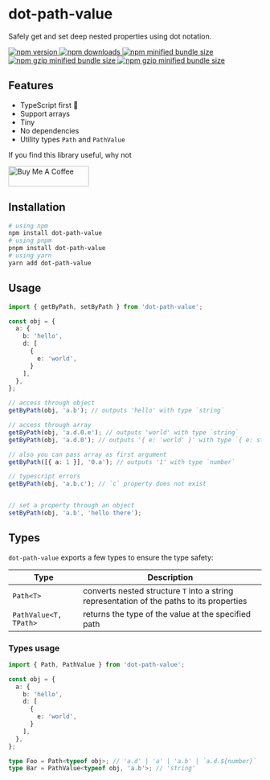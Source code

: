 # dot-path-value

Safely get and set deep nested properties using dot notation.

<a href="https://www.npmjs.com/package/dot-path-value">
  <img alt="npm version" src="https://img.shields.io/npm/v/dot-path-value.svg?style=flat-square" />
</a>
<a href="https://www.npmjs.com/package/dot-path-value">
  <img alt="npm downloads" src="https://img.shields.io/npm/dm/dot-path-value.svg?style=flat-square" />
</a>
<a href="https://bundlephobia.com/package/dot-path-value">
  <img alt="npm minified bundle size" src="https://img.shields.io/bundlephobia/min/dot-path-value?style=flat-square">
</a>
<a href="https://bundlephobia.com/package/dot-path-value">
  <img alt="npm gzip minified bundle size" src="https://img.shields.io/bundlephobia/minzip/dot-path-value?style=flat-square">
</a>
<a href="https://github.com/g-makarov/dot-path-value">
  <img alt="npm gzip minified bundle size" src="https://img.shields.io/github/stars/g-makarov/dot-path-value?style=flat-square">
</a>

## Features

- TypeScript first 🤙
- Support arrays
- Tiny
- No dependencies
- Utility types `Path` and `PathValue`

If you find this library useful, why not

<a href="https://www.buymeacoffee.com/gmakarov" target="_blank"><img src="https://cdn.buymeacoffee.com/buttons/v2/default-yellow.png" alt="Buy Me A Coffee" style="height: 40px !important;width: 160px !important;" ></a>

## Installation

```bash
# using npm
npm install dot-path-value
# using pnpm
pnpm install dot-path-value
# using yarn
yarn add dot-path-value
```

## Usage

```ts
import { getByPath, setByPath } from 'dot-path-value';

const obj = {
  a: {
    b: 'hello',
    d: [
      {
        e: 'world',
      }
    ],
  },
};

// access through object
getByPath(obj, 'a.b'); // outputs 'hello' with type `string`

// access through array
getByPath(obj, 'a.d.0.e'); // outputs 'world' with type `string`
getByPath(obj, 'a.d.0'); // outputs '{ e: 'world' }' with type `{ e: string }`

// also you can pass array as first argument
getByPath([{ a: 1 }], '0.a'); // outputs '1' with type `number`

// typescript errors
getByPath(obj, 'a.b.c'); // `c` property does not exist


// set a property through an object
setByPath(obj, 'a.b', 'hello there');
```

## Types

`dot-path-value` exports a few types to ensure the type safety:

| Type                  | Description                                                                               |
| --------------------- | ----------------------------------------------------------------------------------------- |
| `Path<T>`             | converts nested structure `T` into a string representation of the paths to its properties |
| `PathValue<T, TPath>` | returns the type of the value at the specified path                                       |

### Types usage

```ts
import { Path, PathValue } from 'dot-path-value';

const obj = {
  a: {
    b: 'hello',
    d: [
      {
        e: 'world',
      }
    ],
  },
};

type Foo = Path<typeof obj>; // 'a.d' | 'a' | 'a.b' | `a.d.${number}` | `a.d.${number}.e`
type Bar = PathValue<typeof obj, 'a.b'>; // 'string'
```
